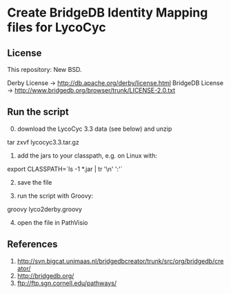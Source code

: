 Create BridgeDB Identity Mapping files for LycoCyc
==================================================

License
-------

This repository: New BSD.

Derby License -> http://db.apache.org/derby/license.html
BridgeDB License -> http://www.bridgedb.org/browser/trunk/LICENSE-2.0.txt

Run the script
--------------

0. download the LycoCyc 3.3 data (see below) and unzip

  tar zxvf lycocyc3.3.tar.gz

1. add the jars to your classpath, e.g. on Linux with:

  export CLASSPATH=\`ls -1 *.jar | tr '\n' ':'\`

2. save the file

3. run the script with Groovy:

  groovy lyco2derby.groovy

4. open the file in PathVisio

References
----------

1. http://svn.bigcat.unimaas.nl/bridgedbcreator/trunk/src/org/bridgedb/creator/
2. http://bridgedb.org/
3. ftp://ftp.sgn.cornell.edu/pathways/
